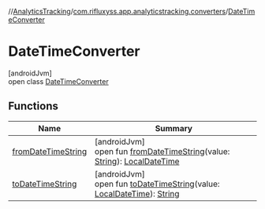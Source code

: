 //[AnalyticsTracking](../../../index.md)/[com.rifluxyss.app.analyticstracking.converters](../index.md)/[DateTimeConverter](index.md)

# DateTimeConverter

[androidJvm]\
open class [DateTimeConverter](index.md)

## Functions

| Name | Summary |
|---|---|
| [fromDateTimeString](from-date-time-string.md) | [androidJvm]<br>open fun [fromDateTimeString](from-date-time-string.md)(value: [String](https://developer.android.com/reference/kotlin/java/lang/String.html)): [LocalDateTime](https://developer.android.com/reference/kotlin/java/time/LocalDateTime.html) |
| [toDateTimeString](to-date-time-string.md) | [androidJvm]<br>open fun [toDateTimeString](to-date-time-string.md)(value: [LocalDateTime](https://developer.android.com/reference/kotlin/java/time/LocalDateTime.html)): [String](https://developer.android.com/reference/kotlin/java/lang/String.html) |
